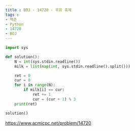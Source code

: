 ```yaml
---
title : BOJ - 14720 - 우유 축제
tags :
- 백준
- Python
- 14720
- BOJ
---
```


```python
import sys

def solution():
    N = int(sys.stdin.readline())
    milk = list(map(int, sys.stdin.readline().split()))

    ret = 0
    cur = 0
    for i in range(N):
        if milk[i] == cur:
            ret += 1
            cur = (cur + 1) % 3
    print(ret)

solution()
```

https://www.acmicpc.net/problem/14720
